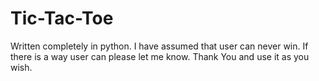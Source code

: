 # Tic-Tac-Toe
Written completely in python.
I have assumed that user can never win.
If there is a way user can please let me know.
Thank You and use it as you wish.
